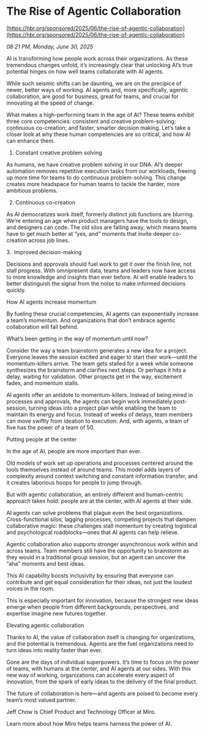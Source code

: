 # The Rise of Agentic Collaboration

[https://hbr.org/sponsored/2025/06/the-rise-of-agentic-collaboration](https://hbr.org/sponsored/2025/06/the-rise-of-agentic-collaboration)

*08:21 PM, Monday, June 30, 2025*

AI is transforming how people work across their organizations. As these tremendous changes unfold, it’s increasingly clear that unlocking AI’s true potential hinges on how well teams collaborate with AI agents.

While such seismic shifts can be daunting, we are on the precipice of newer, better ways of working. AI agents and, more specifically, agentic collaboration, are good for business, great for teams, and crucial for innovating at the speed of change.

What makes a high-performing team in the age of AI? These teams exhibit three core competencies: consistent and creative problem-solving; continuous co-creation; and faster, smarter decision making. Let’s take a closer look at why these human competencies are so critical, and how AI can enhance them.

1. Constant creative problem solving

As humans, we have creative problem solving in our DNA. AI’s deeper automation removes repetitive execution tasks from our workloads, freeing up more time for teams to do continuous problem-solving. This change creates more headspace for human teams to tackle the harder, more ambitious problems.

2. Continuous co-creation

As AI democratizes work itself, formerly distinct job functions are blurring. We’re entering an age when product managers have the tools to design, and designers can code. The old silos are falling away, which means teams have to get much better at “yes, and” moments that invite deeper co-creation across job lines.

3.  Improved decision-making

Decisions and approvals should fuel work to get it over the finish line, not stall progress. With omnipresent data, teams and leaders now have access to more knowledge and insights than ever before. AI will enable leaders to better distinguish the signal from the noise to make informed decisions quickly.

How AI agents increase momentum

By fueling these crucial competencies, AI agents can exponentially increase a team’s momentum. And organizations that don’t embrace agentic collaboration will fall behind.

What’s been getting in the way of momentum until now?

Consider the way a team brainstorm generates a new idea for a project. Everyone leaves the session excited and eager to start their work—until the momentum-killers arrive. The team gets stalled for a week while someone synthesizes the brainstorm and clarifies next steps. Or perhaps it hits a delay, waiting for validation. Other projects get in the way, excitement fades, and momentum stalls.

AI agents offer an antidote to momentum-killers. Instead of being mired in processes and approvals, the agents can begin work immediately post-session, turning ideas into a project plan while enabling the team to maintain its energy and focus. Instead of weeks of delays, team members can move swiftly from ideation to execution. And, with agents, a team of five has the power of a team of 50.

Putting people at the center

In the age of AI, people are more important than ever.

Old models of work set up operations and processes centered around the tools themselves instead of around teams. This model adds layers of complexity around context switching and constant information transfer, and it creates laborious hoops for people to jump through.

But with agentic collaboration, an entirely different and human-centric approach takes hold: people are at the center, with AI agents at their side.

AI agents can solve problems that plague even the best organizations. Cross-functional silos, lagging processes, competing projects that dampen collaborative magic: these challenges stall momentum by creating logistical and psychological roadblocks—ones that AI agents can help relieve.

Agentic collaboration also supports stronger asynchronous work within and across teams. Team members still have the opportunity to brainstorm as they would in a traditional group session, but an agent can uncover the “aha” moments and best ideas.

This AI capability boosts inclusivity by ensuring that everyone can contribute and get equal consideration for their ideas, not just the loudest voices in the room.

This is especially important for innovation, because the strongest new ideas emerge when people from different backgrounds, perspectives, and expertise imagine new futures together.

Elevating agentic collaboration

Thanks to AI, the value of collaboration itself is changing for organizations, and the potential is tremendous. Agents are the fuel organizations need to turn ideas into reality faster than ever.

Gone are the days of individual superpowers. It’s time to focus on the power of teams, with humans at the center, and AI agents at our sides. With this new way of working, organizations can accelerate every aspect of innovation, from the spark of early ideas to the delivery of the final product.

The future of collaboration is here—and agents are poised to become every team’s most valued partner.

Jeff Chow is Chief Product and Technology Officer at Miro.

Learn more about how Miro helps teams harness the power of AI.

